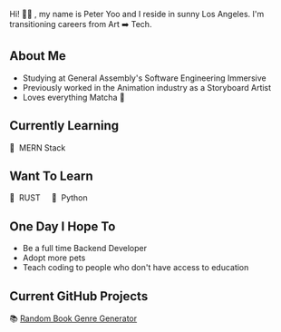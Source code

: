 Hi! 👋🏼 , my name is Peter Yoo and I reside in sunny Los Angeles. I'm transitioning careers from Art ➡️ Tech.

## About Me
- Studying at General Assembly's Software Engineering Immersive
- Previously worked in the Animation industry as a Storyboard Artist
- Loves everything Matcha 🍵

## Currently Learning
👀 &nbsp;MERN Stack

## Want To Learn
👾 &nbsp;RUST &nbsp;&nbsp;&nbsp; 🐍 &nbsp;Python

## One Day I Hope To
- Be a full time Backend Developer
- Adopt more pets
- Teach coding to people who don't have access to education

## Current GitHub Projects
📚 [Random Book Genre Generator](https://github.com/PeterSYoo/randomBookGenreGenerator)
